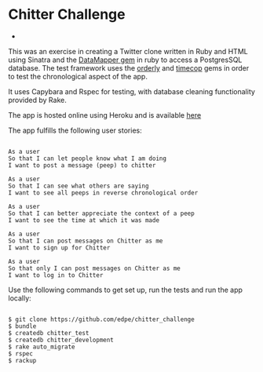 # Chitter Challenge
-
This was an exercise in creating a Twitter clone written in Ruby and HTML using Sinatra and the [DataMapper gem](http://datamapper.org/) in ruby to access a PostgresSQL database. The test framework uses the [orderly](https://github.com/jmondo/orderly/blob/master/README.md) and [timecop](https://github.com/travisjeffery/timecop) gems in order to test the chronological aspect of the app.

It uses Capybara and Rspec for testing, with database cleaning functionality provided by Rake.

The app is hosted online using Heroku and is available [here](https://glacial-meadow-18204.herokuapp.com/users/new)

The app fulfills the following user stories:

```

As a user
So that I can let people know what I am doing  
I want to post a message (peep) to chitter

As a user
So that I can see what others are saying  
I want to see all peeps in reverse chronological order

As a user
So that I can better appreciate the context of a peep
I want to see the time at which it was made

As a user
So that I can post messages on Chitter as me
I want to sign up for Chitter

As a user
So that only I can post messages on Chitter as me
I want to log in to Chitter
```

Use the following commands to get set up, run the tests and run the app locally:

```

$ git clone https://github.com/edpe/chitter_challenge
$ bundle
$ createdb chitter_test
$ createdb chitter_development
$ rake auto_migrate
$ rspec
$ rackup
